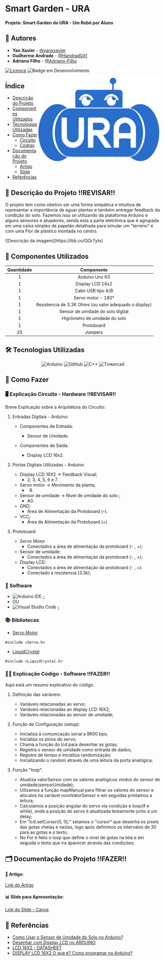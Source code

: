 # Smart Garden - URA 

<div style="display: inline_block">

#### Projeto: Smart Garden do URA - Um Robô por Aluno
## 👷 Autores

* **Yan Xavier** - [@yanxxavier](https://github.com/yanxxavier)
* **Guilherme Andrade** - [@HandradGit1](https://github.com/HandradGit1)
* **Adriano Filho** - [@Adriano-Filho](https://github.com/Adriano-Filh0)


[![Licence](https://img.shields.io/github/license/Ileriayo/markdown-badges?style=for-the-badge)](./LICENSE)
![Badge em Desenvolvimento](http://img.shields.io/static/v1?label=STATUS&message=EM%20DESENVOLVIMENTO&color=GREEN&style=for-the-badge)

<img src="https://github.com/wwwmisla/ura-project/blob/main/img/ura_logo.png" width="400px" align="right"/>

## Índice

 - [Descrição do Projeto](#-descrição-do-projeto)
 - [Componentes Utilizados](#-componentes-utilizados)
 - [Tecnologias Utilizadas](#%EF%B8%8F-tecnologias-utilizadas)
 - [Como Fazer](#-como-fazer)
   - [Circuito](#%EF%B8%8F-explica%C3%A7%C3%A3o-circuito---hardware)
   - [Código](#-explica%C3%A7%C3%A3o-c%C3%B3digo---software)
 - [Documentação do Projeto](#%EF%B8%8F-documenta%C3%A7%C3%A3o-do-projeto)
   - [Artigo](#-artigo)
   - [Slide](#-slide-para-apresenta%C3%A7%C3%A3o)
 - [Referências](#-referências)
</div>

## 📄 Descrição do Projeto !!REVISAR!!
O projeto tem como obetivo ser uma forma simpática e intuitiva de representar a importância de aguar plantas e também entregar feedback da condição do solo.
Fazemos isso se utilizando da plataforma Arduino e alguns sensores e atuadores, senda esta a parte eletrônica que é agrupada em uma caixa simples de papelão detalhada para simular um "terreno" e com uma Flor de plástico montada no centro.
<div>
![Descrição da imagem](https://ibb.co/QQr7ytx)
</div>



## 🧰 Componentes Utilizados

| Quantidade | Componente | 
| :---:       |     :---:       |  
| 1     | Arduíno Uno R3      | 
| 1     | Display LCD 16x2       |
| 1     | Cabo USB tipo A/B       |
| 1     | Servo motor - 180°    |
| 1     | Resistencia de 3.3K Ohms (ou valor adequado o display) |
| 1     | Sensor de umidade do solo digital |
| 1     | Higrômetro de umidade do solo|
| 1     | Protoboard |
| 25    | Jumpers |

## 🛠️ Tecnologias Utilizadas

<div align="center">

![Arduino](https://img.shields.io/badge/-Arduino-00979D?style=for-the-badge&logo=Arduino&logoColor=white)
![GitHub](https://img.shields.io/badge/github-%23000000.svg?style=for-the-badge&logo=github&logoColor=white)
![C++](https://img.shields.io/badge/c++-%2300599C.svg?style=for-the-badge&logo=c%2B%2B&logoColor=white)
![Tinkercad](https://img.shields.io/badge/Tinkercad-%5000000.svg?style=for-the-badge&logo=Tinkercad&logoColor=white)

</div>

## 📝 Como Fazer

### 🖥️ Explicação Circuito - Hardware  !!REVISAR!!
<p>Breve Explicação sobre a Arquitetura do Circuito:</p>

1. Entradas Digitais - Arduíno:
   - Componentes de Entrada:
     - Sensor de Umidade.
     
   - Componentes de Saída:
     - Display LCD 16x2.
     
        
2. Portas Digitais Utilizadas - Arduíno:
   - Display LCD 16X2 -> Feedback Visual;
     - 2, 3, 4, 5, 6 e 7.
   - Servo motor -> Movimento da planta;
     - 8.
   - Sensor de umidade -> Nivel de umidade do solo.;
     - A0.
   - GND;
     - Área de Alimentação da Protoboard (-).
   - VCC;
     - Área de Alimentação da Protoboard (+).
      
       
 3. Protoboard:
    - Servo Motor
      - Conectados a área de alimentação da protoboard (- , +);
    - Sensor de umidade:
      - Conectados a área de alimentação da protoboard (- , +);
    - Display LCD:
       - Conectados a área de alimentação da protoboard (- , +):
       - Conectado a resistencia (3.3k);
         
### 🔨 Software
* ![Arduino IDE](https://img.shields.io/badge/Arduino_IDE-00979D?style=for-the-badge&logo=arduino&logoColor=white) [-](https://www.arduino.cc/en/software)
* OU
* ![Visual Studio Code](https://img.shields.io/badge/Visual_Studio_Code-0078D4?style=for-the-badge&logo=visual%20studio%20code&logoColor=white) [-](https://marketplace.visualstudio.com/items?itemName=vsciot-vscode.vscode-arduino)


### 📚 Bibliotecas

* [Servo Motor](https://www.arduino.cc/reference/en/libraries/servo/)
```
#include <Servo.h>
```

* [LiquidCrystal](https://www.arduino.cc/reference/en/libraries/liquidcrystal/)
```
#include <LiquidCrystal.h>
```

### 👩‍💻 Explicação Código - Software !!FAZER!!
<p>Aqui está um resumo explicativo do código.</p>


1. Definição das variáveis:
   - Varíáveis relacionadas ao servo;
   - Variáveis relacionadas ao display LCD 16X2;
   - Variáveis relacionadas ao sensor de umidade;
     

2. Função de Configuração (setup):
   - Inicializa a comunicação serial a 9600 bps;
   - Inicializa os pinos do servo;
   - Chama a função do lcd para desenhar as gotas;
   - Registra o sensor de umidade como entrada de dados;
   - Registro de tempo e inicializa randomização;
   - Inicializando o random através de uma leitura da porta analógica;
   
3. Função "loop":
   - Atualiza valorSensor com os valores analógicos vindos do sensor de umidade(sensorUmidade);
   - Uilizamos a função mapManual para filtrar os valores do sensor e alocalos na variável novoValorSensor e em seguidas printamos a leitura;
   - Calculamos a posição angular do servo via condição e loop(if e while), onde a posição do servo é atualizada lentamente junto a um delay;
   - Em "lcd.setCursor(0, 0);" setamos o "cursor" que desenha os pixels das gotas cheias e vazias, logo após definimos os intervalos de 30 para as gotas e o texto;
   - No For é feito o loop que define o nível de gotas na tela e em seguida o texto que ira aparecer através das condições;

## 🗂️ Documentação do Projeto !!FAZER!!

#### 📰 Artigo: 
[Link do Artigo]()

#### 📊 Slide para Apresentação:
[Link do Slide - Canva]()

## 🧾 Referências

* [Como Usar o Sensor de Umidade do Solo no Arduino?](https://www.youtube.com/watch?v=QPH9aXS2bio)
* [Desenhar com Display LCD no ARDUINO](https://www.youtube.com/watch?v=dUz2JygrCVg)
* [LCD 16X2 - DATASHEET](https://circuitdigest.com/article/16x2-lcd-display-module-pinout-datasheet)
* [DISPLAY LCD 16X2 O que é? Como programar no Arduino?](https://www.youtube.com/watch?v=wjwv6whF9_U)
  

